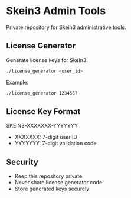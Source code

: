 # Skein3 Admin Tools

Private repository for Skein3 administrative tools.

## License Generator

Generate license keys for Skein3:

```bash
./license_generator <user_id>
```

Example:
```bash
./license_generator 1234567
```

## License Key Format
SKEIN3-XXXXXXX-YYYYYYY
- XXXXXXX: 7-digit user ID
- YYYYYYY: 7-digit validation code

## Security
- Keep this repository private
- Never share license generator code
- Store generated keys securely 